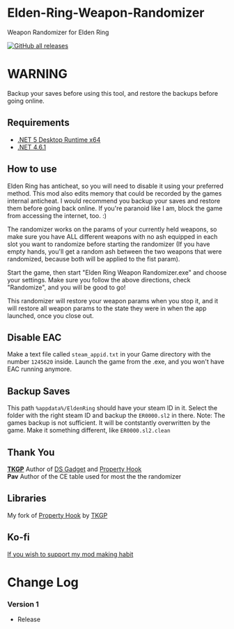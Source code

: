 # Elden-Ring-Weapon-Randomizer
Weapon Randomizer for Elden Ring

[![GitHub all releases](https://img.shields.io/github/downloads/Nordgaren/Elden-Ring-Weapon-Randomizer/total)](https://github.com/Nordgaren/Elden-Ring-Weapon-Randomizer/releases/latest)

# WARNING  
Backup your saves before using this tool, and restore the backups before going online.  

## Requirements 
* [.NET 5 Desktop Runtime x64](https://download.visualstudio.microsoft.com/download/pr/b1902c77-e022-4b3e-a01a-e8830df936ff/09d0957435bf8c37eae11b4962d4221b/windowsdesktop-runtime-5.0.15-win-x64.exe)  
* [.NET 4.6.1](https://www.microsoft.com/en-us/download/details.aspx?id=49981)


## How to use
Elden Ring has anticheat, so you will need to disable it using your preferred method. This mod also edits memory that could be recorded by
the games internal anticheat. I would recommend you backup your saves
and restore them before going back online. If you're paranoid like I am,
block the game from accessing the internet, too. :)

The randomizer works on the params of your currently held weapons, so make sure you have ALL different weapons with no ash equipped in
each slot you want to randomize before starting the randomizer (If you have empty hands, you'll get a random ash between the two weapons that were
randomized, because both will be applied to the fist param).

Start the game, then start "Elden Ring Weapon Randomizer.exe" and choose your settings. Make sure you follow the above directions, check "Randomize", and you will be good to go!

This randomizer will restore your weapon params when you stop it, and it will
restore all weapon params to the state they were in when the app launched, once you close out.

## Disable EAC

Make a text file called `steam_appid.txt` in your Game directory with the number `1245620` inside. Launch the game from the .exe, and you won't have EAC running anymore.

## Backup Saves
This path `%appdata%/EldenRing` should have your steam ID in it. Select the folder with the right steam ID and backup the `ER0000.sl2` in there. Note: The games backup is not sufficient. It will be contstantly overwritten by the game. Make it something different, like `ER0000.sl2.clean`

## Thank You  
**[TKGP](https://github.com/JKAnderson/)** Author of [DS Gadget](https://github.com/JKAnderson/DS-Gadget) and [Property Hook](https://github.com/JKAnderson/PropertyHook)  
**Pav** Author of the CE table used for most the the randomizer  

## Libraries
My fork of [Property Hook](https://github.com/Nordgaren/PropertyHook) by [TKGP](https://github.com/JKAnderson/)  

## Ko-fi
[If you wish to support my mod making habit](https://ko-fi.com/nordgaren)

# Change Log  
### Version 1  

* Release
